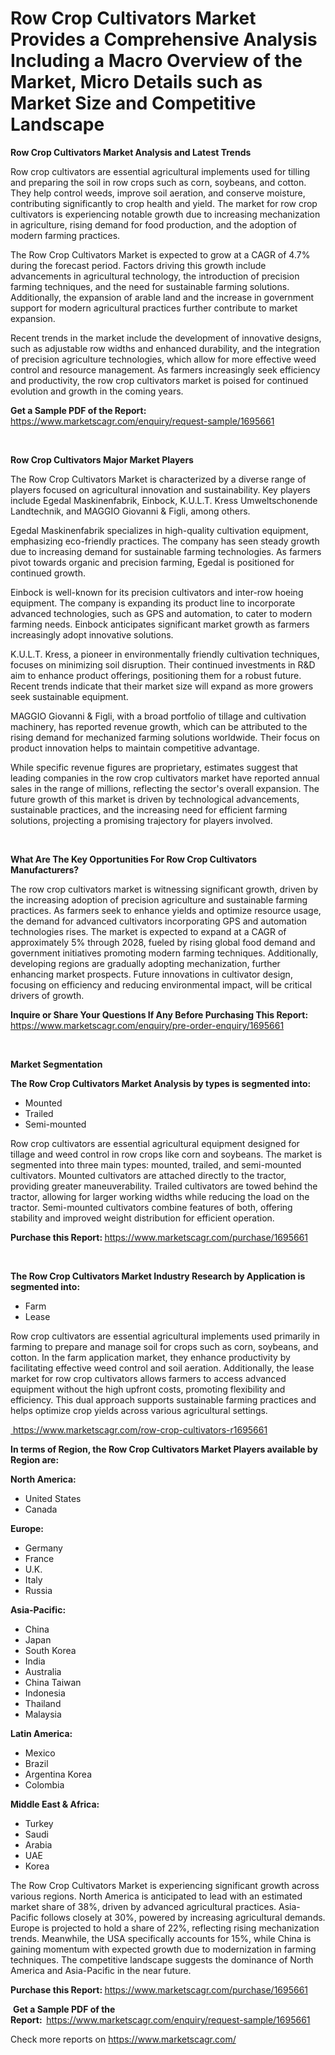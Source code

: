 <p><h1>Row Crop Cultivators Market Provides a Comprehensive Analysis Including a Macro Overview of the Market, Micro Details such as Market Size and Competitive Landscape</h1></p><p><strong>Row Crop Cultivators Market Analysis and Latest Trends</strong></p>
<p><p>Row crop cultivators are essential agricultural implements used for tilling and preparing the soil in row crops such as corn, soybeans, and cotton. They help control weeds, improve soil aeration, and conserve moisture, contributing significantly to crop health and yield. The market for row crop cultivators is experiencing notable growth due to increasing mechanization in agriculture, rising demand for food production, and the adoption of modern farming practices.</p><p>The Row Crop Cultivators Market is expected to grow at a CAGR of 4.7% during the forecast period. Factors driving this growth include advancements in agricultural technology, the introduction of precision farming techniques, and the need for sustainable farming solutions. Additionally, the expansion of arable land and the increase in government support for modern agricultural practices further contribute to market expansion.</p><p>Recent trends in the market include the development of innovative designs, such as adjustable row widths and enhanced durability, and the integration of precision agriculture technologies, which allow for more effective weed control and resource management. As farmers increasingly seek efficiency and productivity, the row crop cultivators market is poised for continued evolution and growth in the coming years.</p></p>
<p><strong>Get a Sample PDF of the Report:&nbsp;</strong> <a href="https://www.marketscagr.com/enquiry/request-sample/1695661?utm_campaign=3135&utm_medium=2&utm_source=Github&utm_content=ia&utm_term=30032025&utm_id=row-crop-cultivators">https://www.marketscagr.com/enquiry/request-sample/1695661</a></p>
<p>&nbsp;</p>
<p><strong>Row Crop Cultivators Major Market Players</strong></p>
<p><p>The Row Crop Cultivators Market is characterized by a diverse range of players focused on agricultural innovation and sustainability. Key players include Egedal Maskinenfabrik, Einbock, K.U.L.T. Kress Umweltschonende Landtechnik, and MAGGIO Giovanni & Figli, among others.</p><p>Egedal Maskinenfabrik specializes in high-quality cultivation equipment, emphasizing eco-friendly practices. The company has seen steady growth due to increasing demand for sustainable farming technologies. As farmers pivot towards organic and precision farming, Egedal is positioned for continued growth.</p><p>Einbock is well-known for its precision cultivators and inter-row hoeing equipment. The company is expanding its product line to incorporate advanced technologies, such as GPS and automation, to cater to modern farming needs. Einbock anticipates significant market growth as farmers increasingly adopt innovative solutions.</p><p>K.U.L.T. Kress, a pioneer in environmentally friendly cultivation techniques, focuses on minimizing soil disruption. Their continued investments in R&D aim to enhance product offerings, positioning them for a robust future. Recent trends indicate that their market size will expand as more growers seek sustainable equipment.</p><p>MAGGIO Giovanni & Figli, with a broad portfolio of tillage and cultivation machinery, has reported revenue growth, which can be attributed to the rising demand for mechanized farming solutions worldwide. Their focus on product innovation helps to maintain competitive advantage.</p><p>While specific revenue figures are proprietary, estimates suggest that leading companies in the row crop cultivators market have reported annual sales in the range of millions, reflecting the sector's overall expansion. The future growth of this market is driven by technological advancements, sustainable practices, and the increasing need for efficient farming solutions, projecting a promising trajectory for players involved.</p></p>
<p>&nbsp;</p>
<p><strong>What Are The Key Opportunities For Row Crop Cultivators Manufacturers?</strong></p>
<p><p>The row crop cultivators market is witnessing significant growth, driven by the increasing adoption of precision agriculture and sustainable farming practices. As farmers seek to enhance yields and optimize resource usage, the demand for advanced cultivators incorporating GPS and automation technologies rises. The market is expected to expand at a CAGR of approximately 5% through 2028, fueled by rising global food demand and government initiatives promoting modern farming techniques. Additionally, developing regions are gradually adopting mechanization, further enhancing market prospects. Future innovations in cultivator design, focusing on efficiency and reducing environmental impact, will be critical drivers of growth.</p></p>
<p><strong>Inquire or Share Your Questions If Any Before Purchasing This Report:</strong> <a href="https://www.marketscagr.com/enquiry/pre-order-enquiry/1695661?utm_campaign=3135&utm_medium=2&utm_source=Github&utm_content=ia&utm_term=30032025&utm_id=row-crop-cultivators">https://www.marketscagr.com/enquiry/pre-order-enquiry/1695661</a></p>
<p>&nbsp;</p>
<p><strong>Market Segmentation</strong></p>
<p><strong>The Row Crop Cultivators Market Analysis by types is segmented into:</strong></p>
<p><ul><li>Mounted</li><li>Trailed</li><li>Semi-mounted</li></ul></p>
<p><p>Row crop cultivators are essential agricultural equipment designed for tillage and weed control in row crops like corn and soybeans. The market is segmented into three main types: mounted, trailed, and semi-mounted cultivators. Mounted cultivators are attached directly to the tractor, providing greater maneuverability. Trailed cultivators are towed behind the tractor, allowing for larger working widths while reducing the load on the tractor. Semi-mounted cultivators combine features of both, offering stability and improved weight distribution for efficient operation.</p></p>
<p><strong>Purchase this Report:&nbsp;</strong><a href="https://www.marketscagr.com/purchase/1695661?utm_campaign=3135&utm_medium=2&utm_source=Github&utm_content=ia&utm_term=30032025&utm_id=row-crop-cultivators">https://www.marketscagr.com/purchase/1695661</a></p>
<p>&nbsp;</p>
<p><strong>The Row Crop Cultivators Market Industry Research by Application is segmented into:</strong></p>
<p><ul><li>Farm</li><li>Lease</li></ul></p>
<p><p>Row crop cultivators are essential agricultural implements used primarily in farming to prepare and manage soil for crops such as corn, soybeans, and cotton. In the farm application market, they enhance productivity by facilitating effective weed control and soil aeration. Additionally, the lease market for row crop cultivators allows farmers to access advanced equipment without the high upfront costs, promoting flexibility and efficiency. This dual approach supports sustainable farming practices and helps optimize crop yields across various agricultural settings.</p></p>
<p><a href="https://www.marketscagr.com/row-crop-cultivators-r1695661?utm_campaign=3135&utm_medium=2&utm_source=Github&utm_content=ia&utm_term=30032025&utm_id=row-crop-cultivators">&nbsp;https://www.marketscagr.com/row-crop-cultivators-r1695661</a></p>
<p><strong>In terms of Region, the Row Crop Cultivators Market Players available by Region are:</strong></p>
<p>
    <p> <strong> North America: </strong>
        <ul>
            <li>United States</li>
            <li>Canada</li>
        </ul>
        </p> 
    <p> <strong> Europe: </strong>
        <ul>
            <li>Germany</li>
            <li>France</li>
            <li>U.K.</li>
            <li>Italy</li>
            <li>Russia</li>
        </ul>
        </p> 
    <p> <strong> Asia-Pacific: </strong>
        <ul>
            <li>China</li>
            <li>Japan</li>
            <li>South Korea</li>
            <li>India</li>
            <li>Australia</li>
            <li>China Taiwan</li>
            <li>Indonesia</li>
            <li>Thailand</li>
            <li>Malaysia</li>
        </ul>
        </p> 
    <p> <strong> Latin America: </strong>
        <ul>
            <li>Mexico</li>
            <li>Brazil</li>
            <li>Argentina Korea</li>
            <li>Colombia</li>
        </ul>
        </p> 
    <p> <strong> Middle East & Africa: </strong>
        <ul>
            <li>Turkey</li>
            <li>Saudi</li>
            <li>Arabia</li>
            <li>UAE</li>
            <li>Korea</li>
        </ul>
    </p>
    </p>
<p><p>The Row Crop Cultivators Market is experiencing significant growth across various regions. North America is anticipated to lead with an estimated market share of 38%, driven by advanced agricultural practices. Asia-Pacific follows closely at 30%, powered by increasing agricultural demands. Europe is projected to hold a share of 22%, reflecting rising mechanization trends. Meanwhile, the USA specifically accounts for 15%, while China is gaining momentum with expected growth due to modernization in farming techniques. The competitive landscape suggests the dominance of North America and Asia-Pacific in the near future.</p></p>
<p><strong>Purchase this Report: </strong><a href="https://www.marketscagr.com/purchase/1695661?utm_campaign=3135&utm_medium=2&utm_source=Github&utm_content=ia&utm_term=30032025&utm_id=row-crop-cultivators">https://www.marketscagr.com/purchase/1695661</a></p>
<p>&nbsp;<strong>Get a Sample PDF of the Report:&nbsp;&nbsp;</strong><a href="https://www.marketscagr.com/enquiry/request-sample/1695661?utm_campaign=3135&utm_medium=2&utm_source=Github&utm_content=ia&utm_term=30032025&utm_id=row-crop-cultivators">https://www.marketscagr.com/enquiry/request-sample/1695661</a></p>
<p><strong></strong></p>
<p>Check more reports on <a href="https://www.marketscagr.com/?utm_campaign=3135&utm_medium=2&utm_source=Github&utm_content=ia&utm_term=30032025&utm_id=row-crop-cultivators">https://www.marketscagr.com/</a></p>